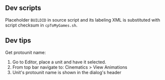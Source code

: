 ## Dev scripts

Placeholder `BUILDID` in source script and its labeling XML is substituted with script checksum in `cpToMyGames.sh`.

## Dev tips

Get protounit name:

1. Go to Editor, place a unit and have it selected.
2. From top bar navigate to: Cinematics > View Animations
3. Unit's protounit name is shown in the dialog's header
